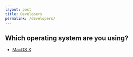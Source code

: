 ```yaml
---
layout: post
title: Developers
permalink: /developers/
---
```


## Which operating system are you using?

- [MacOS X](/developers/getting-started-macos/)